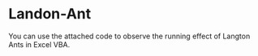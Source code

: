 # Landon-Ant
You can use the attached code to observe the running effect of Langton Ants in Excel VBA.
